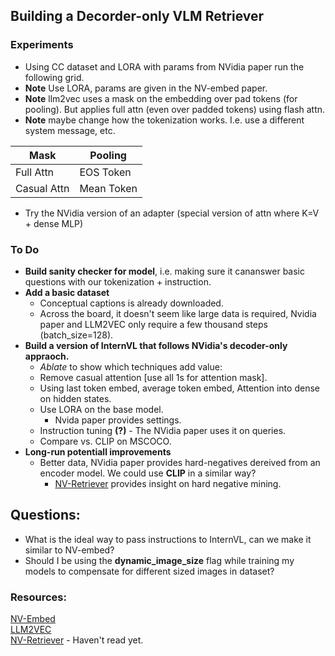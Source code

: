 ## Building a Decorder-only VLM Retriever
### Experiments
- Using CC dataset and LORA with params from NVidia paper run the following grid.  
- **Note** Use LORA, params are given in the NV-embed paper. 
- **Note** llm2vec uses a mask on the embedding over pad tokens (for pooling). But applies full attn (even over padded tokens) using flash attn.  
- **Note** maybe change how the tokenization works. I.e. use a different system message, etc.


| Mask        | Pooling    |
|-------------|------------|
| Full Attn   | EOS Token  |
| Casual Attn | Mean Token |

- Try the NVidia version of an adapter (special version of attn where K=V + dense MLP)
### To Do  
- **Build sanity checker for model**, i.e. making sure it cananswer basic questions with our tokenization + instruction.
- **Add a basic dataset**
    - Conceptual captions is already downloaded.
    - Across the board, it doesn't seem like large data is required, Nvidia paper and LLM2VEC only require a few thousand steps (batch_size=128).  
- **Build a version of InternVL that follows NVidia's decoder-only appraoch.**
    - *Ablate* to show which techniques add value:
    - Remove casual attention [use all 1s for attention mask].
    - Using last token embed, average token embed, Attention into dense on hidden states.
    - Use LORA on the base model.
        - Nvida paper provides settings.
    - Instruction tuning **(?)** - The NVidia paper uses it on queries.
    - Compare vs. CLIP on MSCOCO.
- **Long-run potentiall improvements**
    - Better data, NVidia paper provides hard-negatives dereived from an encoder model. We could use **CLIP** in a similar way?
        - [NV-Retriever](https://arxiv.org/pdf/2407.15831) provides insight on hard negative mining.

## Questions:
- What is the ideal way to pass instructions to InternVL, can we make it similar to NV-embed?
- Should I be using the **dynamic_image_size** flag while training my models to compensate for different sized images in dataset?
### Resources:  
[NV-Embed](https://arxiv.org/abs/2405.17428)  
[LLM2VEC](https://arxiv.org/abs/2404.05961)  
[NV-Retriever](https://arxiv.org/pdf/2407.15831) - Haven't read yet. 
